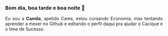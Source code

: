 ### Bom dia, boa tarde e boa noite 👋
<div align="justify">
  Eu sou a <strong>Camila</strong>, apelido Cams, estou cursando Economia, mas tentando aprender a mexer no Github e editando o perfil daqui pra ajudar o Cacique e o time de Sucesso.
 </div>

